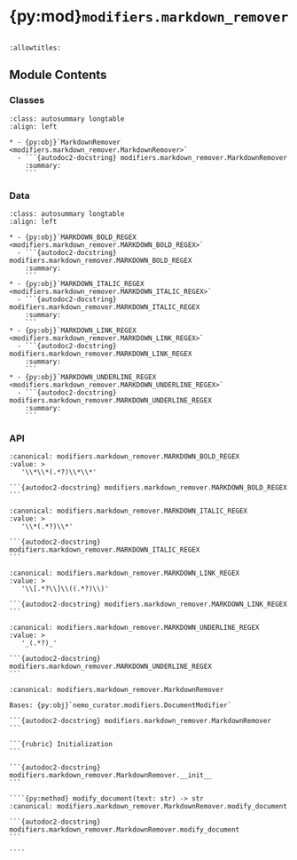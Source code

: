 # {py:mod}`modifiers.markdown_remover`

```{py:module} modifiers.markdown_remover
```

```{autodoc2-docstring} modifiers.markdown_remover
:allowtitles:
```

## Module Contents

### Classes

````{list-table}
:class: autosummary longtable
:align: left

* - {py:obj}`MarkdownRemover <modifiers.markdown_remover.MarkdownRemover>`
  - ```{autodoc2-docstring} modifiers.markdown_remover.MarkdownRemover
    :summary:
    ```
````

### Data

````{list-table}
:class: autosummary longtable
:align: left

* - {py:obj}`MARKDOWN_BOLD_REGEX <modifiers.markdown_remover.MARKDOWN_BOLD_REGEX>`
  - ```{autodoc2-docstring} modifiers.markdown_remover.MARKDOWN_BOLD_REGEX
    :summary:
    ```
* - {py:obj}`MARKDOWN_ITALIC_REGEX <modifiers.markdown_remover.MARKDOWN_ITALIC_REGEX>`
  - ```{autodoc2-docstring} modifiers.markdown_remover.MARKDOWN_ITALIC_REGEX
    :summary:
    ```
* - {py:obj}`MARKDOWN_LINK_REGEX <modifiers.markdown_remover.MARKDOWN_LINK_REGEX>`
  - ```{autodoc2-docstring} modifiers.markdown_remover.MARKDOWN_LINK_REGEX
    :summary:
    ```
* - {py:obj}`MARKDOWN_UNDERLINE_REGEX <modifiers.markdown_remover.MARKDOWN_UNDERLINE_REGEX>`
  - ```{autodoc2-docstring} modifiers.markdown_remover.MARKDOWN_UNDERLINE_REGEX
    :summary:
    ```
````

### API

````{py:data} MARKDOWN_BOLD_REGEX
:canonical: modifiers.markdown_remover.MARKDOWN_BOLD_REGEX
:value: >
   '\\*\\*(.*?)\\*\\*'

```{autodoc2-docstring} modifiers.markdown_remover.MARKDOWN_BOLD_REGEX
```

````

````{py:data} MARKDOWN_ITALIC_REGEX
:canonical: modifiers.markdown_remover.MARKDOWN_ITALIC_REGEX
:value: >
   '\\*(.*?)\\*'

```{autodoc2-docstring} modifiers.markdown_remover.MARKDOWN_ITALIC_REGEX
```

````

````{py:data} MARKDOWN_LINK_REGEX
:canonical: modifiers.markdown_remover.MARKDOWN_LINK_REGEX
:value: >
   '\\[.*?\\]\\((.*?)\\)'

```{autodoc2-docstring} modifiers.markdown_remover.MARKDOWN_LINK_REGEX
```

````

````{py:data} MARKDOWN_UNDERLINE_REGEX
:canonical: modifiers.markdown_remover.MARKDOWN_UNDERLINE_REGEX
:value: >
   '_(.*?)_'

```{autodoc2-docstring} modifiers.markdown_remover.MARKDOWN_UNDERLINE_REGEX
```

````

`````{py:class} MarkdownRemover()
:canonical: modifiers.markdown_remover.MarkdownRemover

Bases: {py:obj}`nemo_curator.modifiers.DocumentModifier`

```{autodoc2-docstring} modifiers.markdown_remover.MarkdownRemover
```

```{rubric} Initialization
```

```{autodoc2-docstring} modifiers.markdown_remover.MarkdownRemover.__init__
```

````{py:method} modify_document(text: str) -> str
:canonical: modifiers.markdown_remover.MarkdownRemover.modify_document

```{autodoc2-docstring} modifiers.markdown_remover.MarkdownRemover.modify_document
```

````

`````

